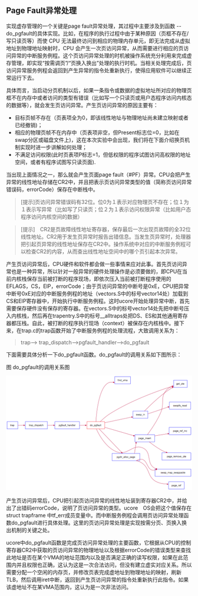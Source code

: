 
## Page Fault异常处理

实现虚存管理的一个关键是page fault异常处理，其过程中主要涉及到函数 -- do\_pgfault的具体实现。比如，在程序的执行过程中由于某种原因（页框不存在/写只读页等）而使 CPU 无法最终访问到相应的物理内存单元，即无法完成从虚拟地址到物理地址映射时，CPU 会产生一次页访问异常，从而需要进行相应的页访问异常的中断服务例程。这个页访问异常处理的时机被操作系统充分利用来完成虚存管理，即实现“按需调页”/“页换入换出”处理的执行时机。当相关处理完成后，页访问异常服务例程会返回到产生异常的指令处重新执行，使得应用软件可以继续正常运行下去。

具体而言，当启动分页机制以后，如果一条指令或数据的虚拟地址所对应的物理页框不在内存中或者访问的类型有错误（比如写一个只读页或用户态程序访问内核态的数据等），就会发生页访问异常。产生页访问异常的原因主要有：

*  目标页帧不存在（页表项全为0，即该线性地址与物理地址尚未建立映射或者已经撤销)；
*  相应的物理页帧不在内存中（页表项非空，但Present标志位=0，比如在swap分区或磁盘文件上)，这在本次实验中会出现，我们将在下面介绍换页机制实现时进一步讲解如何处理；
*  不满足访问权限(此时页表项P标志=1，但低权限的程序试图访问高权限的地址空间，或者有程序试图写只读页面).

当出现上面情况之一，那么就会产生页面page fault（\#PF）异常。CPU会把产生异常的线性地址存储在CR2中，并且把表示页访问异常类型的值（简称页访问异常错误码，errorCode）保存在中断栈中。

>[提示]页访问异常错误码有32位。位0为１表示对应物理页不存在；位１为１表示写异常（比如写了只读页；位２为１表示访问权限异常（比如用户态程序访问内核空间的数据）

>[提示]　CR2是页故障线性地址寄存器，保存最后一次出现页故障的全32位线性地址。CR2用于发生页异常时报告出错信息。当发生页异常时，处理器把引起页异常的线性地址保存在CR2中。操作系统中对应的中断服务例程可以检查CR2的内容，从而查出线性地址空间中的哪个页引起本次异常。

产生页访问异常后，CPU硬件和软件都会做一些事情来应对此事。首先页访问异常也是一种异常，所以针对一般异常的硬件处理操作是必须要做的，即CPU在当前内核栈保存当前被打断的程序现场，即依次压入当前被打断程序使用的EFLAGS，CS，EIP，errorCode；由于页访问异常的中断号是0xE，CPU把异常中断号0xE对应的中断服务例程的地址（vectors.S中的标号vector14处）加载到CS和EIP寄存器中，开始执行中断服务例程。这时ucore开始处理异常中断，首先需要保存硬件没有保存的寄存器。在vectors.S中的标号vector14处先把中断号压入内核栈，然后再在trapentry.S中的标号\_\_alltraps处把DS、ES和其他通用寄存器都压栈。自此，被打断的程序执行现场（context）被保存在内核栈中。接下来，在trap.c的trap函数开始了中断服务例程的处理流程，大致调用关系为：

> trap--\> trap\_dispatch--\>pgfault\_handler--\>do\_pgfault

下面需要具体分析一下do\_pgfault函数。do\_pgfault的调用关系如下图所示：

图 do\_pgfault的调用关系图

![image](../lab3_figs/image002.png)

产生页访问异常后，CPU把引起页访问异常的线性地址装到寄存器CR2中，并给出了出错码errorCode，说明了页访问异常的类型。ucore　OS会把这个值保存在struct trapframe 中tf\_err成员变量中。而中断服务例程会调用页访问异常处理函数do\_pgfault进行具体处理。这里的页访问异常处理是实现按需分页、页换入换出机制的关键之处。

ucore中do\_pgfault函数是完成页访问异常处理的主要函数，它根据从CPU的控制寄存器CR2中获取的页访问异常的物理地址以及根据errorCode的错误类型来查找此地址是否在某个VMA的地址范围内以及是否满足正确的读写权限，如果在此范围内并且权限也正确，这认为这是一次合法访问，但没有建立虚实对应关系。所以需要分配一个空闲的内存页，并修改页表完成虚地址到物理地址的映射，刷新TLB，然后调用iret中断，返回到产生页访问异常的指令处重新执行此指令。如果该虚地址不在某VMA范围内，这认为是一次非法访问。

